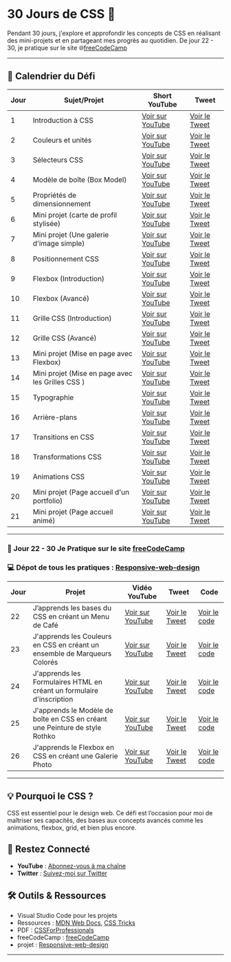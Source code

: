 # 30 Jours de CSS 🚀 
Pendant 30 jours, j'explore et approfondir les concepts de CSS en réalisant des mini-projets et en partageant mes progrès au quotidien. 
De jour 22 - 30, je pratique sur le site 🌐[freeCodeCamp](https://www.freecodecamp.org/learn/2022/responsive-web-design/)

---
## 📅 Calendrier du Défi 
| Jour | Sujet/Projet | Short YouTube | Tweet |  
|------|--------------|---------------|-------| 
| 1    | Introduction à CSS | [Voir sur YouTube](https://youtube.com/shorts/2BkzDQHKWs8?si=UNBGpGvyuxBME2xV) | [Voir le Tweet](https://x.com/dereal_ismael/status/1873794803605119133) |  
| 2  | Couleurs et unités |[Voir sur YouTube](https://youtube.com/shorts/XQUeUgT4BYQ?si=TJkfc9PUydwQh6fQ)| [Voir le Tweet](https://x.com/dereal_ismael/status/1874114949557215576)    |   
| 3  | Sélecteurs CSS  |[Voir sur YouTube](https://youtube.com/shorts/3jK6dAFZRro?si=jFbYB5L_aMsqVG4x)| [Voir le Tweet](https://x.com/dereal_ismael/status/1874619890767982975)    |
| 4  | Modèle de boîte (Box Model)  |[Voir sur YouTube](https://youtube.com/shorts/GKXcZ5H_a_Y?si=CiAB4dSFDNzNFbPM)| [Voir le Tweet](https://x.com/dereal_ismael/status/1874850043288805445)    |
| 5  | Propriétés de dimensionnement  |[Voir sur YouTube](https://youtube.com/shorts/BOX6f2xmUD0?si=832f0Srv8dxp2zmN)| [Voir le Tweet](https://x.com/dereal_ismael/status/1875196388293922832)    |
| 6  | Mini projet (carte de profil stylisée)  |[Voir sur YouTube](https://youtube.com/shorts/KWIXmb_1leY?si=zwACWdDI6-Adkz0x)| [Voir le Tweet](https://x.com/dereal_ismael/status/1875732968272207976)    |
| 7  |  Mini projet (Une galerie d'image simple)  |[Voir sur YouTube](https://youtube.com/shorts/xzNz7iGIg-I?si=_s894b8m7pa7FQKi)| [Voir le Tweet](https://x.com/dereal_ismael/status/1876068573019558214)    |
| 8  |  Positionnement CSS  |[Voir sur YouTube](https://youtube.com/shorts/AJMEaMui8VA?si=PQyP5udMVShbpjNv)| [Voir le Tweet](https://x.com/dereal_ismael/status/1876296378978337056)    |
| 9  |  Flexbox (Introduction)  |[Voir sur YouTube](https://youtube.com/shorts/9eUyqpBfRyw?si=FQpkiZ-E-zUyZ-ZX)| [Voir le Tweet](https://x.com/dereal_ismael/status/1876682323908825499)    |
| 10  |  Flexbox (Avancé)  |[Voir sur YouTube](https://youtube.com/shorts/EKIW3BUQpOM?si=lkZWLDa7vF7IuR72)| [Voir le Tweet](https://x.com/dereal_ismael/status/1877031964437262537)    |
| 11  |  Grille CSS (Introduction)  |[Voir sur YouTube](https://youtube.com/shorts/S7jQZ7Qz6SM?si=9jcVd5D2HkTOtHlO)| [Voir le Tweet](https://x.com/dereal_ismael/status/1877394611842290039)    |
| 12  |  Grille CSS (Avancé)  |[Voir sur YouTube](https://youtube.com/shorts/FosT17rgPdg?si=stJNrj4GpuGvXVJA)| [Voir le Tweet](https://x.com/dereal_ismael/status/1877781692242383236)    |
| 13  | Mini projet (Mise en page avec Flexbox) |[Voir sur YouTube](https://youtube.com/shorts/pB7StFYDjWk?si=B90sbLbzt5zfxaBC)| [Voir le Tweet](https://x.com/dereal_ismael/status/1878279213309911122)   |
| 14  | Mini projet (Mise en page avec les Grilles CSS ) |[Voir sur YouTube](https://youtube.com/shorts/MNwtM6NI2mE?si=J2GXTBwJNB3twBZ1)| [Voir le Tweet](https://x.com/dereal_ismael/status/1878645072402768076)   |
| 15  |  Typographie  |[Voir sur YouTube](https://youtube.com/shorts/MJRa9MfRKSc?si=8qTJkEs-ToX9ziyE)| [Voir le Tweet](https://x.com/dereal_ismael/status/1878830567430730024)    |
| 16  |  Arrière-plans  |[Voir sur YouTube](https://youtube.com/shorts/0Myu0ojJ0FA?si=Nsj6iahURD_GvwRS)| [Voir le Tweet](https://x.com/dereal_ismael/status/1879215935598547191)    |
| 17  |  Transitions en CSS  |[Voir sur YouTube](https://youtube.com/shorts/W9tKdOO4SLY?si=Z8q4dsQsViMTDKVh)| [Voir le Tweet](https://x.com/dereal_ismael/status/1879552319790182450)    |
| 18  |  Transformations CSS  |[Voir sur YouTube](https://youtube.com/shorts/3oZTRCtQ9J0?si=CiuNny6O5x6lLtVE)| [Voir le Tweet](https://x.com/dereal_ismael/status/1879917145288790486)    |
| 19  |  Animations CSS  |[Voir sur YouTube](https://youtube.com/shorts/CVUjmhwtmWs?si=q7kTk6_5ANCvpacF)| [Voir le Tweet](https://x.com/dereal_ismael/status/1880304005592805787)    |
| 20  |  Mini projet (Page accueil d'un portfolio)  |[Voir sur YouTube](https://youtube.com/shorts/SywyS73GqF4?si=_w6KHYEJLm48SRdv)| [Voir le Tweet](https://x.com/dereal_ismael/status/1880672506866278720)    |
| 21  |  Mini projet (Page accueil animé)  |[Voir sur YouTube](https://youtube.com/shorts/HpQnAUZ9YPI?si=eMrkh1EBnrfTHp4m)| [Voir le Tweet](https://x.com/dereal_ismael/status/1881146143889133919)    |
---
### 📜 Jour 22 - 30 Je Pratique sur le site [freeCodeCamp](https://www.freecodecamp.org/learn/2022/responsive-web-design/)   
### 💻 Dépot de tous les pratiques :  [Responsive-web-design](https://github.com/Lil-Code30/Responsive-Web-Design)  
| Jour | Projet | Vidéo YouTube | Tweet | Code |
|------|--------------|---------------|-------|-------|
| 22  |  J’apprends les bases du CSS en créant un Menu de Café  |[Voir sur YouTube](https://youtu.be/jgtOo87Tft8?si=GdL3OBONzTZIadKQ)| [Voir le Tweet](https://x.com/dereal_ismael/status/1881385884727333347)    | [Voir le code](https://github.com/Lil-Code30/Responsive-Web-Design/tree/main/J'apprends%20les%20Couleurs%20en%20CSS%20en%20cr%C3%A9ant%20un%20ensemble%20de%20Marqueurs%20Color%C3%A9s) |
| 23  |  J'apprends les Couleurs en CSS en créant un ensemble de Marqueurs Colorés  |[Voir sur YouTube](https://youtu.be/gJT9VX9ghBQ?si=qucsE_mEVk0y4peI)| [Voir le Tweet](https://x.com/dereal_ismael/status/1881734015931281763)    | [Voir le code](https://github.com/Lil-Code30/Responsive-Web-Design/tree/main/J%E2%80%99apprends%20les%20bases%20du%20CSS%20en%20cr%C3%A9ant%20un%20Menu%20de%20Caf%C3%A9) |
| 24  |  J'apprends les Formulaires HTML en créant un formulaire d'inscription  |[Voir sur YouTube](https://youtu.be/PIeQ39ABnY0?si=jdAl7hdgJQtsJrHA)| [Voir le Tweet](https://x.com/dereal_ismael/status/1882104771517231262)    | [Voir le code](https://github.com/Lil-Code30/Responsive-Web-Design/tree/main/J'apprends%20les%20Formulaires%20HTML%20en%20cr%C3%A9ant%20un%20formulaire%20d'inscription) |
| 25 |  J'apprends le Modèle de boîte en CSS en créant une Peinture de style Rothko  |[Voir sur YouTube](https://youtu.be/ms7oEaRCh7s)| [Voir le Tweet](https://x.com/dereal_ismael/status/1882456195967156471)    | [Voir le code](https://github.com/Lil-Code30/Responsive-Web-Design/tree/main/J'apprends%20le%20Mod%C3%A8le%20de%20bo%C3%AEte%20en%20CSS%20en%20cr%C3%A9ant%20une%20Peinture%20de%20style%20Rothko) |
| 26  | J'apprends le Flexbox en CSS en créant une Galerie Photo  |[Voir sur YouTube]()| [Voir le Tweet](https://x.com/dereal_ismael/status/1882799748467544115)    | [Voir le code](https://github.com/Lil-Code30/Responsive-Web-Design/tree/main/J'apprends%20le%20Flexbox%20en%20CSS%20en%20cr%C3%A9ant%20une%20Galerie%20Photo) |
---

## 💡 Pourquoi le CSS ?  
CSS est essentiel pour le design web. Ce défi est l’occasion pour moi de maîtriser ses capacités, des bases aux concepts avancés comme les animations, flexbox, grid, et bien plus encore.  

## 📢 Restez Connecté  
- **YouTube** : [Abonnez-vous à ma chaîne](https://www.youtube.com/@licode30)  
- **Twitter** : [Suivez-moi sur Twitter](https://x.com/dereal_ismael)  

## 🛠️ Outils & Ressources    
- Visual Studio Code pour les projets  
- Ressources : [MDN Web Docs](https://developer.mozilla.org/fr/), [CSS Tricks](https://css-tricks.com/)
- PDF : [CSSForProfessionals](https://www.goalkicker.com/CSSBook/CSSNotesForProfessionals.pdf)
- freeCodeCamp : [freeCodeCamp](https://www.freecodecamp.org/learn/2022/responsive-web-design/)
- projet : [Responsive-web-design](https://github.com/Lil-Code30/Responsive-Web-Design) 

---
